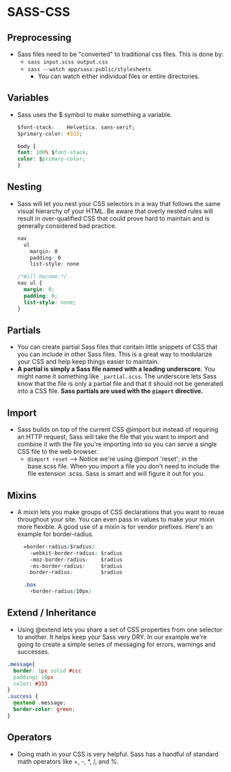 # SASS-CSS
## Preprocessing
- Sass files need to be "converted" to traditional css files. This is done by:
  - `sass input.scss output.css`
  - `sass --watch app/sass:public/stylesheets`
    - You can watch either individual files or entire directories.

## Variables
- Sass uses the $ symbol to make something a variable.
  ```css
  $font-stack:    Helvetica, sans-serif;
  $primary-color: #333;

  body {
  font: 100% $font-stack;
  color: $primary-color;
  }
  ```

## Nesting
- Sass will let you nest your CSS selectors in a way that follows the same visual hierarchy of your HTML. Be aware that overly nested rules will result in over-qualified CSS that could prove hard to maintain and is generally considered bad practice.  
  ```css
  nav
    ul
      margin: 0
      padding: 0
      list-style: none

  /*Will become:*/
  nav ul {
    margin: 0;
    padding: 0;
    list-style: none;
  }
  ```
##  Partials
- You can create partial Sass files that contain little snippets of CSS that you can include in other Sass files. This is a great way to modularize your CSS and help keep things easier to maintain.
- **A partial is simply a Sass file named with a leading underscore.** You might name it something like `_partial.scss`. The underscore lets Sass know that the file is only a partial file and that it should not be generated into a CSS file. **Sass partials are used with the `@import` directive.**

## Import
- Sass builds on top of the current CSS @import but instead of requiring an HTTP request, Sass will take the file that you want to import and combine it with the file you're importing into so you can serve a single CSS file to the web browser.
  - `@import reset` --> Notice we're using @import 'reset'; in the base.scss file. When you import a file you don't need to include the file extension .scss. Sass is smart and will figure it out for you. 

## Mixins
- A mixin lets you make groups of CSS declarations that you want to reuse throughout your site. You can even pass in values to make your mixin more flexible. A good use of a mixin is for vendor prefixes. Here's an example for border-radius.
  ```css
    =border-radius($radius)
      -webkit-border-radius: $radius
      -moz-border-radius:    $radius
      -ms-border-radius:     $radius
      border-radius:         $radius

    .box
      +border-radius(10px)
  ```

## Extend / Inheritance
-  Using @extend lets you share a set of CSS properties from one selector to another. It helps keep your Sass very DRY. In our example we're going to create a simple series of messaging for errors, warnings and successes.
```css
.message{
  border: 1px solid #ccc
  padding: 10px
  color: #333
}
.success {
  @extend .message;
  border-color: green;
}
```
## Operators
- Doing math in your CSS is very helpful. Sass has a handful of standard math operators like +, -, *, /, and %.
